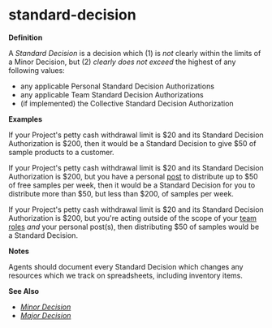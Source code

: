 # standard-decision

**Definition**

A _Standard Decision_ is a decision which (1) is _not_ clearly within the limits of a Minor Decision, but (2) _clearly does not exceed_ the highest of any following values:

* any applicable Personal Standard Decision Authorizations
* any applicable Team Standard Decision Authorizations
* (if implemented) the Collective Standard Decision Authorization

**Examples**

If your Project's petty cash withdrawal limit is $20 and its Standard Decision Authorization is $200, then it would be a Standard Decision to give $50 of sample products to a customer.

If your Project's petty cash withdrawal limit is $20 and its Standard Decision Authorization is $200, but you have a personal [post](post.md) to distribute up to $50 of free samples per week, then it would be a Standard Decision for you to distribute more than $50, but less than $200, of samples per week.

If your Project's petty cash withdrawal limit is $20 and its Standard Decision Authorization is $200, but you're acting outside of the scope of your [team](team.md) [roles](role.md) _and_ your personal post(s), then distributing $50 of samples would be a Standard Decision.

**Notes**

Agents should document every Standard Decision which changes any resources which we track on spreadsheets, including inventory items.

**See Also**

* [_Minor Decision_](minor-decision.md)
* [_Major Decision_](major-decision.md)
